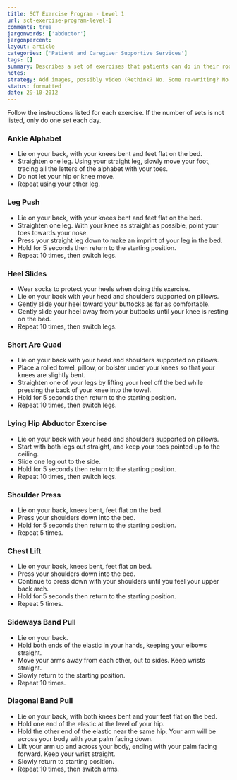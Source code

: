 ```yaml
---
title: SCT Exercise Program - Level 1
url: sct-exercise-program-level-1
comments: true
jargonwords: ['abductor']
jargonpercent:
layout: article
categories: ['Patient and Caregiver Supportive Services']
tags: []
summary: Describes a set of exercises that patients can do in their room or home - ankle alphabet, leg push, heel slides, quad stretches, shoulder press and chest left etc. 
notes:
strategy: Add images, possibly video (Rethink? No. Some re-writing? No. Graphics or diagrams? Yes. Photography? Yes. Podcast or audio? No. Video? Yes)
status: formatted
date: 29-10-2012
---
```


Follow the instructions listed for each exercise. If the number of sets is not listed, only do one set each day.

### Ankle Alphabet

* Lie on your back, with your knees bent and feet flat on the bed.
* Straighten one leg.  Using your straight leg, slowly move your foot, tracing all the letters of the alphabet with your toes. 
* Do not let your hip or knee move. 
* Repeat using your other leg.

### Leg Push

* Lie on your back, with your knees bent and feet flat on the bed. 
* Straighten one leg. With your knee as straight as possible, point your toes towards your nose. 
* Press your straight leg down to make an imprint of your leg in the bed. 
* Hold for 5 seconds then return to the starting position.  
* Repeat 10 times, then switch legs.

### Heel Slides

* Wear socks to protect your heels when doing this exercise.
* Lie on your back with your head and shoulders supported on pillows.
* Gently slide your heel toward your buttocks as far as comfortable.
* Gently slide your heel away from your buttocks until your knee is resting on the bed.
* Repeat 10 times, then switch legs.

### Short Arc Quad

* Lie on your back with your head and shoulders supported on pillows.
* Place a rolled towel, pillow, or bolster under your knees so that your knees are slightly bent. 
* Straighten one of your legs by lifting your heel off the bed while pressing the back of your knee into the towel. 
* Hold for 5 seconds then return to the starting position.
* Repeat 10 times, then switch legs.

### Lying Hip Abductor Exercise 

* Lie on your back with your head and shoulders supported on pillows.  
* Start with both legs out straight, and keep your toes pointed up to the ceiling.
* Slide one leg out to the side.
* Hold for 5 seconds then return to the starting position.  
* Repeat 10 times, then switch legs.

### Shoulder Press

* Lie on your back, knees bent, feet flat on the bed. 
* Press your shoulders down into the bed. 
* Hold for 5 seconds then return to the starting position.  
* Repeat 5 times.

### Chest Lift

* Lie on your back, knees bent, feet flat on bed. 
* Press your shoulders down into the bed. 
* Continue to press down with your shoulders until you feel your upper back arch. 
* Hold for 5 seconds then return to the starting position.  
* Repeat 5 times.


### Sideways Band Pull

* Lie on your back. 
* Hold both ends of the elastic in your hands, keeping your elbows straight. 
* Move your arms away from each other, out to sides. Keep wrists straight. 
* Slowly return to the starting position. 
* Repeat 10 times.

### Diagonal Band Pull
* Lie on your back, with both knees bent and your feet flat on the bed. 
* Hold one end of the elastic at the level of your hip. 
* Hold the other end of the elastic near the same hip. Your arm will be across your body with your palm facing down.
* Lift your arm up and across your body, ending with your palm facing forward. Keep your wrist straight. 
* Slowly return to starting position. 
* Repeat 10 times, then switch arms.